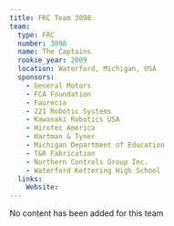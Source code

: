 ```yaml
---
title: FRC Team 3098
team:
  type: FRC
  number: 3098
  name: The Captains
  rookie_year: 2009
  location: Waterford, Michigan, USA
  sponsors:
    - General Motors
    - FCA Foundation
    - Faurecia
    - 221 Robotic Systems
    - Kawasaki Robotics USA
    - Hirotec America
    - Hartman & Tyner
    - Michigan Department of Education
    - T&R Fabrication
    - Northern Controls Group Inc.
    - Waterford Kettering High School
  links:
    Website: 
---
```

No content has been added for this team